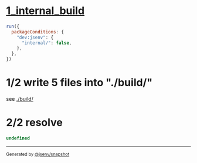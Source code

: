 # [1_internal_build](../../development_condition.test.mjs#L45)

```js
run({
  packageConditions: {
    "dev:jsenv": {
      "internal/": false,
    },
  },
})
```

# 1/2 write 5 files into "./build/"

see [./build/](./build/)

# 2/2 resolve

```js
undefined
```

---

<sub>
  Generated by <a href="https://github.com/jsenv/core/tree/main/packages/tooling/snapshot">@jsenv/snapshot</a>
</sub>
